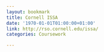 ```yaml
---
layout: bookmark
title: Cornell ISSA
date: '1970-01-01T01:00:00+01:00'
link: http://rso.cornell.edu/issa/
categories: Coursework

---
```

